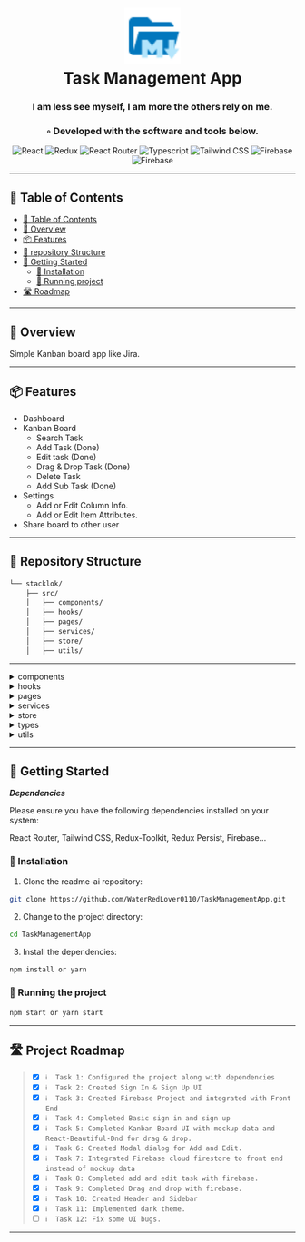 <div align="center">
<h1 align="center">
<img src="https://raw.githubusercontent.com/PKief/vscode-material-icon-theme/ec559a9f6bfd399b82bb44393651661b08aaf7ba/icons/folder-markdown-open.svg" width="100" />
<br>Task Management App</h1>
<h3>I am less see myself, I am more the others rely on me.</h3>
<h3>◦ Developed with the software and tools below.</h3>

<p align="center">
<img src="https://img.shields.io/badge/React-20232A?style=for-the-badge&logo=react&logoColor=61DAFB" alt="React" />
<img src="https://img.shields.io/badge/Redux-593D88?style=for-the-badge&logo=redux&logoColor=white
" alt="Redux" />
<img src="https://img.shields.io/badge/React_Router-CA4245?style=for-the-badge&logo=react-router&logoColor=white
" alt="React Router" />
<img src="https://img.shields.io/badge/TypeScript-007ACC?style=for-the-badge&logo=typescript&logoColor=white
" alt="Typescript" />
<img src="https://img.shields.io/badge/Tailwind_CSS-38B2AC?style=for-the-badge&logo=tailwind-css&logoColor=white" alt="Tailwind CSS" />
<img src="https://img.shields.io/badge/firebase-ffca28?style=for-the-badge&logo=firebase&logoColor=black" alt="Firebase" />
<img src="https://img.shields.io/badge/Yarn-2C8EBB?style=for-the-badge&logo=yarn&logoColor=white
" alt="Firebase" />
</div>

---

## 📖 Table of Contents
- [📖 Table of Contents](#-table-of-contents)
- [📍 Overview](#-overview)
- [📦 Features](#-features)
- [📂 repository Structure](#-repository-structure)
- [🚀 Getting Started](#-getting-started)
    - [🔧 Installation](#-installation)
    - [🤖 Running project](#-running-readme-ai)
- [🛣 Roadmap](#-roadmap)

---


## 📍 Overview

Simple Kanban board app like Jira.

---

## 📦 Features

- Dashboard
- Kanban Board
   - Search Task
   - Add Task (Done)
   - Edit task (Done)
   - Drag & Drop Task (Done)
   - Delete Task
   - Add Sub Task (Done)
- Settings
   - Add or Edit Column Info.
   - Add or Edit Item Attributes.
- Share board to other user

---


## 📂 Repository Structure

```sh
└── stacklok/
    ├── src/
    │   ├── components/
    │   ├── hooks/
    │   ├── pages/
    │   ├── services/
    │   ├── store/
    │   ├── utils/
```

---

<details closed><summary>components</summary>

| File                       | Summary       |
| ---                        | ---           |
| AddTaskModal | Modal Dialog for Add and Edit Task |
| FormDateSelect       | Reusable DateSelect Component |
| FormExtra         | Footer part of Auth Page |
| FormHeader   | Header part of Auth Page |
| FormImageUploader      | Image Uploader Component |
| FormInput      | Reusable Form Input |
| FormSelect      | Reusable Select Component |
| FormTextArea      | Reusable TextArea Component |
| Header      | Header Component |
| ProtectedRoute      | To make our route  |
| Sidebar      | Sidebar Component  |

</details>

<details closed><summary>hooks</summary>

| File                       | Summary       |
| ---                        | ---           |
| hooks         | Custom Hooks for getting data from store |

</details>

<details closed><summary>pages</summary>

| File                      | Summary       |
| ---                       | ---           |
| Home    | Kanban Board |
| SignIn   | Sign In Page |
| SignUp | Sign Up Page |

</details>

<details closed><summary>services</summary>

| File                          | Summary       |
| ---                           | ---           |
| authService.ts | Api Service for Authentication |
| columnService.ts | Api Service for managing column data |
| fileUploadService.ts | Api Service for file upload |
| taskService | Api Service for managing tasks |
| urgencyService.ts | Api Service for urgency data |

</details>

<details closed><summary>store</summary>

| File                          | Summary       |
| ---                           | ---           |
| user | Storing user data(It is Persisted one) |
| columns | Storing column data |
| types | Storing type data |
| tasks | Storing tasks data |
| urgency | Storing urgency data |

</details>

<details closed><summary>types</summary>

| File                                 | Summary       |
| ---                                  | ---           |
| index.ts            | Types through the entire app |

</details>

<details closed><summary>utils</summary>

| File                       | Summary       |
| ---                        | ---           |
| constant.ts | Contant value in the app |
| firebase.ts | Firebase config |
| tasks.ts | Utility functions for handling task |
| yupSchema.ts | Schemas for Formik & Yup validation |

</details>

---

## 🚀 Getting Started

***Dependencies***

Please ensure you have the following dependencies installed on your system:

React Router, Tailwind CSS, Redux-Toolkit, Redux Persist, Firebase...

### 🔧 Installation

1. Clone the readme-ai repository:
```sh
git clone https://github.com/WaterRedLover0110/TaskManagementApp.git
```

2. Change to the project directory:
```sh
cd TaskManagementApp
```

3. Install the dependencies:
```sh
npm install or yarn
```

### 🤖 Running the project

```sh
npm start or yarn start
```

---


## 🛣 Project Roadmap

> - [X] `ℹ️  Task 1: Configured the project along with dependencies`
> - [X] `ℹ️  Task 2: Created Sign In & Sign Up UI`
> - [X] `ℹ️  Task 3: Created Firebase Project and integrated with Front End`
> - [X] `ℹ️  Task 4: Completed Basic sign in and sign up`
> - [X] `ℹ️  Task 5: Completed Kanban Board UI with mockup data and React-Beautiful-Dnd for drag & drop.`
> - [X] `ℹ️  Task 6: Created Modal dialog for Add and Edit.`
> - [X] `ℹ️  Task 7: Integrated Firebase cloud firestore to front end instead of mockup data`
> - [X] `ℹ️  Task 8: Completed add and edit task with firebase.`
> - [X] `ℹ️  Task 9: Completed Drag and drop with firebase.`
> - [X] `ℹ️  Task 10: Created Header and Sidebar`
> - [X] `ℹ️  Task 11: Implemented dark theme.`
> - [ ] `ℹ️  Task 12: Fix some UI bugs.`

---
